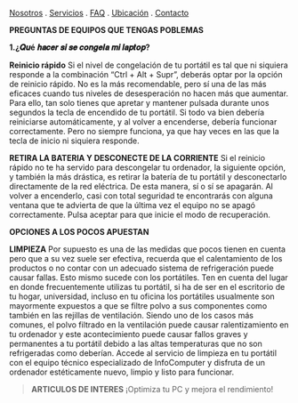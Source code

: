 [Nosotros](./nosotros.md) . [Servicios](./servicios.md) . [FAQ](FAQ.md) . [Ubicación](ubicacion.md) . [Contacto](./contacto.md)

**PREGUNTAS DE EQUIPOS QUE TENGAS POBLEMAS**


**1.¿𝑸𝒖é 𝒉𝒂𝒄𝒆𝒓 𝒔𝒊 𝒔𝒆 𝒄𝒐𝒏𝒈𝒆𝒍𝒂 𝒎𝒊 𝒍𝒂𝒑𝒕𝒐𝒑?**


**Reinicio rápido**
Si el nivel de congelación de tu portátil es tal que ni siquiera responde a la combinación “Ctrl + Alt + Supr”, deberás optar por la opción de reinicio rápido. No es la más recomendable, pero sí una de las más eficaces cuando tus niveles de desesperación no hacen más que aumentar.
Para ello, tan solo tienes que apretar y mantener pulsada durante unos segundos la tecla de encendido de tu portátil. Si todo va bien debería reiniciarse automáticamente, y al volver a encenderse, debería funcionar correctamente. Pero no siempre funciona, ya que hay veces en las que la tecla de inicio ni siquiera responde.


**RETIRA LA BATERIA Y DESCONECTE DE LA CORRIENTE**
Si el reinicio rápido no te ha servido para descongelar tu ordenador, la siguiente opción, y también la más drástica, es retirar la batería de tu portátil y desconectarlo directamente de la red eléctrica. De esta manera, sí o sí se apagarán. Al volver a encenderlo, casi con total seguridad te encontrarás con alguna ventana que te advierta de que la última vez el equipo no se apagó correctamente. Pulsa aceptar para que inicie el modo de recuperación.


**OPCIONES A LOS POCOS APUESTAN**


**LIMPIEZA**
Por supuesto es una de las medidas que pocos tienen en cuenta pero que a su vez suele ser efectiva, recuerda que el calentamiento de los productos o no contar con un adecuado sistema de refrigeración puede causar fallas. Esto mismo sucede con los portátiles.
Ten en cuenta del lugar en donde frecuentemente utilizas tu portátil, si ha de ser en el escritorio de tu hogar, universidad, incluso en tu oficina los portátiles usualmente son mayormente expuestos a que se filtre polvo a sus componentes como también en las rejillas de ventilación.
Siendo uno de los casos más comunes, el polvo filtrado en la ventilación puede causar ralentizamiento en tu ordenador y este acontecimiento puede causar fallos graves y permanentes a tu portátil debido a las altas temperaturas que no son refrigeradas como deberían.
Accede al servicio de limpieza en tu portátil con el equipo técnico especializado de InfoComputer y disfruta de un ordenador estéticamente nuevo, limpio y listo para funcionar.



>**ARTICULOS DE  INTERES** 
>¡Optimiza tu PC y mejora el rendimiento!
